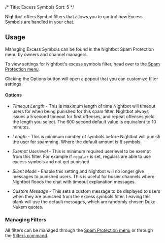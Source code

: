 /*
Title: Excess Symbols
Sort: 5
*/

Nightbot offers Symbol filters that allows you to control how Excess Symbols are handled in your chat.

## Usage

Managing Excess Symbols can be found in the Nightbot Spam Protection menu by owners and channel managers.

To view settings for Nightbot's excess symbols filter, head over to the [Spam Protection menu](https://beta.nightbot.tv/spam_protection). 

Clicking the Options button will open a popout that you can customize filter settings.

#### Options

- *Timeout Length* - This is maximum length of time Nightbot will timeout users for when being punished for this spam filter. Nightbot always issues a 5 second timeout for first offenses, and repeat offenses yield the length you select. The 600 second default value is equivalent to 10 minutes.

- *Length* - This is minimum number of symbols before Nightbot will punish the user for spamming. Where the default amount is 8 symbols. 

- *Exempt Userlevel* - This is minimum required userlevel to be exempt from this filter. For example if `regular` is set, regulars are able to use excess symbols and not get punished. 

- *Silent Mode* - Enable this setting and Nightbot will no longer give messages to punished users. This is useful for busier channels where Nightbot floods the chat with timeout explanation messages.

- *Custom Message* - This sets a custom message to be displayed to users when they are punished from the excess symbols filter. Leaving this blank will use the default messages, which are randomly chosen Duke Nukem quotes.

### Managing Filters

All filters can be managed through the [Spam Protection menu](https://beta.nightbot.tv/spam_protection) or through the [!filters command](https://docs.nightbot.tv/commands/filters).